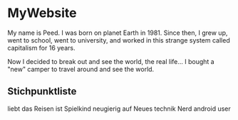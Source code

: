 # MyWebsite


My name is Peed. I was born on planet Earth in 1981.
Since then, I grew up, went to school, went to university,
and worked in this strange system called capitalism for 16 years.

Now I decided to break out and see the world, the real life…
I bought a "new" camper to travel around and see the world.

## Stichpunktliste

liebt das Reisen
ist Spielkind
neugierig auf Neues
technik Nerd
android user

